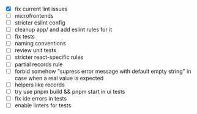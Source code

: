 - [x] fix current lint issues
- [ ] microfrontends
- [ ] stricter eslint config
- [ ] cleanup app/ and add eslint rules for it
- [ ] fix tests
- [ ] naming conventions
- [ ] review unit tests
- [ ] stricter react-specific rules
- [ ] partial records rule
- [ ] forbid somehow "supress error message with default empty string" in case when a real value is expected
- [ ] helpers like records
- [ ] try use pnpm build && pnpm start in ui tests
- [ ] fix ide errors in tests
- [ ] enable linters for tests
